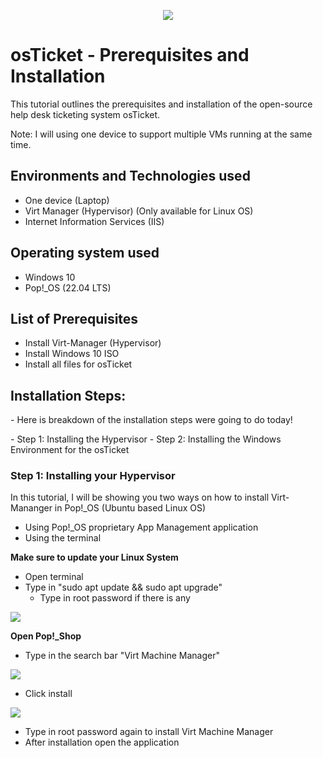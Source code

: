 <p align="center">
<img src="https://github.com/jrgomez21/osTicket-prereqs/assets/173424242/805a4a0f-2297-43da-889c-b4b551e7203b"
</p>

<h1> osTicket - Prerequisites and Installation </h1>

This tutorial outlines the prerequisites and installation of the open-source help desk ticketing system osTicket.

Note: I will using one device to support multiple VMs running at the same time.

<h2> Environments and Technologies used </h2>

- One device (Laptop)
- Virt Manager (Hypervisor) (Only available for Linux OS)
- Internet Information Services (IIS)

<h2> Operating system used </h2>

- Windows 10
- Pop!_OS (22.04 LTS)

<h2> List of Prerequisites </h2>

- Install Virt-Manager (Hypervisor)
- Install Windows 10 ISO
- Install all files for osTicket

<h2> Installation Steps: </h2>
<p> - Here is breakdown of the installation steps were going to do today! </p>
      - Step 1: Installing the Hypervisor
      - Step 2: Installing the Windows Environment for the osTicket
      
<h3> Step 1: Installing your Hypervisor </h3>

In this tutorial, I will be showing you two ways on how to install Virt-Mananger in Pop!_OS (Ubuntu based Linux OS)

- Using Pop!_OS proprietary App Management application
- Using the terminal
   
<b> Make sure to update your Linux System </b>
   - Open terminal
   - Type in "sudo apt update && sudo apt upgrade"
      - Type in root password if there is any
<p>
   <img src="https://github.com/jrgomez21/osTicket-prereqs/assets/173424242/18f292ab-5d81-4adf-ab49-02632d353d01"
</p>

<b> Open Pop!_Shop </b>
   - Type in the search bar "Virt Machine Manager"
<p>
   <img src="https://github.com/jrgomez21/osTicket-prereqs/assets/173424242/6e8e20a7-a91b-4d70-8320-ed71a1bcdd6a"
</p>

   - Click install
<p> 
   <img src="https://github.com/jrgomez21/osTicket-prereqs/assets/173424242/2601c61c-fd43-42e9-ae1c-8731a090f3e8"
</p>
   
- Type in root password again to install Virt Machine Manager
- After installation open the application

<p> 
   <img src=""
</p>

